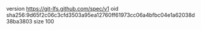 version https://git-lfs.github.com/spec/v1
oid sha256:9d65f2c06c3cfd3503a95ea12760ff61973cc06a4bfbc04e1a62038d38ba3803
size 100
